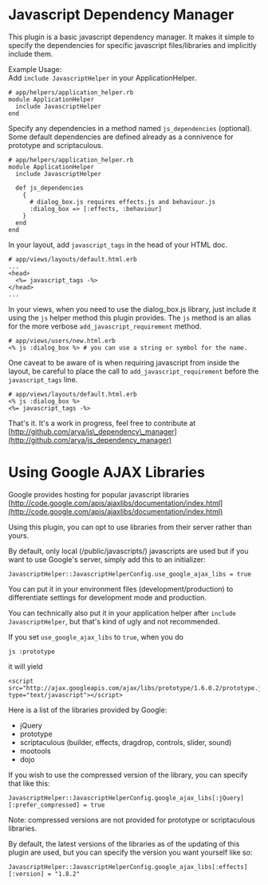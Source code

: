 Javascript Dependency Manager
=============================
This plugin is a basic javascript dependency manager. It makes it simple to specify the dependencies for specific javascript files/libraries and implicitly include them.

Example Usage:  
Add `include JavascriptHelper` in your ApplicationHelper.

    # app/helpers/application_helper.rb
    module ApplicationHelper
      include JavascriptHelper
    end
    
  
Specify any dependencies in a method named `js_dependencies` (optional). Some default dependencies are defined already as a connivence for prototype and scriptaculous.
    
    # app/helpers/application_helper.rb
    module ApplicationHelper
      include JavascriptHelper

      def js_dependencies
        {
          # dialog_box.js requires effects.js and behaviour.js
          :dialog_box => [:effects, :behaviour] 
        }
      end
    end
  
In your layout, add `javascript_tags` in the head of your HTML doc.
  
    # app/views/layouts/default.html.erb
    ...
    <head>
      <%= javascript_tags -%>
    </head>
    ...
  
In your views, when you need to use the dialog_box.js library, just include it using the `js` helper method this plugin provides. The `js` method is an alias for the more verbose `add_javascript_requirement` method.

    # app/views/users/new.html.erb
    <% js :dialog_box %> # you can use a string or symbol for the name.


One caveat to be aware of is when requiring javascript from inside the layout, be careful to place the call to `add_javascript_requirement` before the `javascript_tags` line.
    
    # app/views/layouts/default.html.erb
    <% js :dialog_box %>
    <%= javascript_tags -%>

That's it. It's a work in progress, feel free to contribute at   [http://github.com/arya/js\_dependency\_manager](http://github.com/arya/js_dependency_manager)

  
Using Google AJAX Libraries
===========================
Google provides hosting for popular javascript libraries  
[http://code.google.com/apis/ajaxlibs/documentation/index.html](http://code.google.com/apis/ajaxlibs/documentation/index.html)

Using this plugin, you can opt to use libraries from their server rather than yours.

By default, only local (/public/javascripts/) javascripts are used but if you want to use Google's server, simply add this to an initializer:

    JavascriptHelper::JavascriptHelperConfig.use_google_ajax_libs = true
  
You can put it in your environment files (development/production) to differentiate settings for development mode and production.

You can technically also put it in your application helper after `include JavascriptHelper`, but that's kind of ugly and not recommended.

If you set `use_google_ajax_libs` to `true`, when you do

    js :prototype
  
it will yield

    <script src="http://ajax.googleapis.com/ajax/libs/prototype/1.6.0.2/prototype.js" type="text/javascript"></script>
  
  
Here is a list of the libraries provided by Google:

* jQuery
* prototype
* scriptaculous (builder, effects, dragdrop, controls, slider, sound)
* mootools
* dojo

If you wish to use the compressed version of the library, you can specify that like this:

    JavascriptHelper::JavascriptHelperConfig.google_ajax_libs[:jQuery][:prefer_compressed] = true
  
Note: compressed versions are not provided for prototype or scriptaculous libraries.

By default, the latest versions of the libraries as of the updating of this plugin are used, but you can specify the version you want yourself like so:

    JavascriptHelper::JavascriptHelperConfig.google_ajax_libs[:effects][:version] = "1.8.2"